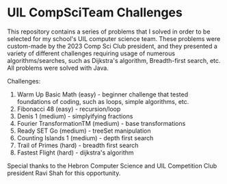 # UIL CompSciTeam Challenges
This repository contains a series of problems that I solved in order to be selected for my school's UIL computer science team. These problems were custom-made by the 2023 Comp Sci Club president, and they presented a variety of different challenges requiring usage of numerous algorithms/searches, such as Dijkstra's algorithm, Breadth-first search, etc. All problems were solved with Java.

Challenges:

1. Warm Up Basic Math (easy) - beginner challenge that tested foundations of coding, such as loops, simple algorithms, etc.
2. Fibonacci 48 (easy) - recursion/loop
3. Denis 1 (medium) - simplyifying fractions
4. Fourier TransformationTM (medium) - base transformations
5. Ready SET Go (medium) - treeSet manipulation
6. Counting Islands 1 (medium) - depth first search
7. Trail of Primes (hard) - breadth first search
8. Fastest Flight (hard) - dijkstra's algorithm

Special thanks to the Hebron Computer Science and UIL Competition Club president Ravi Shah for this opportunity.
